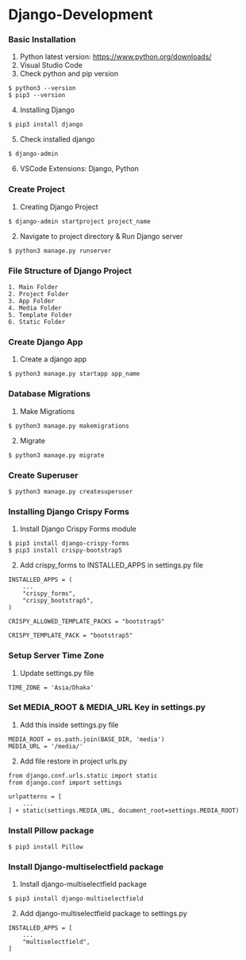 # Django-Development

### Basic Installation
1. Python latest version: https://www.python.org/downloads/
2. Visual Studio Code
3. Check python and pip version
```
$ python3 --version
$ pip3 --version
```
4. Installing Django
```
$ pip3 install django
```
5. Check installed django
```
$ django-admin
```
6. VSCode Extensions: Django, Python

### Create Project
1. Creating Django Project
```
$ django-admin startproject project_name
```
2. Navigate to project directory & Run Django server
```
$ python3 manage.py runserver
```

### File Structure of Django Project
```
1. Main Folder
2. Project Folder
3. App Folder
4. Media Folder
5. Template Folder
6. Static Folder
```

### Create Django App
1. Create a django app
```
$ python3 manage.py startapp app_name
```

### Database Migrations
1. Make Migrations
```
$ python3 manage.py makemigrations
```
2. Migrate
```
$ python3 manage.py migrate
```

### Create Superuser
```
$ python3 manage.py createsuperuser
```

### Installing Django Crispy Forms
1. Install Django Crispy Forms module
```
$ pip3 install django-crispy-forms
$ pip3 install crispy-bootstrap5
```
2. Add crispy_forms to INSTALLED_APPS in settings.py file
```
INSTALLED_APPS = (
    ...
    "crispy_forms",
    "crispy_bootstrap5",
)

CRISPY_ALLOWED_TEMPLATE_PACKS = "bootstrap5"

CRISPY_TEMPLATE_PACK = "bootstrap5"
```

### Setup Server Time Zone
1. Update settings.py file
```
TIME_ZONE = 'Asia/Dhaka'
```

### Set MEDIA_ROOT & MEDIA_URL Key in settings.py
1. Add this inside settings.py file
```
MEDIA_ROOT = os.path.join(BASE_DIR, 'media')
MEDIA_URL = '/media/'
```
2. Add file restore in project urls.py
```
from django.conf.urls.static import static
from django.conf import settings

urlpatterns = [
    ...
] + static(settings.MEDIA_URL, document_root=settings.MEDIA_ROOT)
```

### Install Pillow package
```
$ pip3 install Pillow
```

### Install Django-multiselectfield package
1. Install django-multiselectfield package
```
$ pip3 install django-multiselectfield
```
2. Add django-multiselectfield package to settings.py
```
INSTALLED_APPS = [
    ...
    "multiselectfield",
]
```